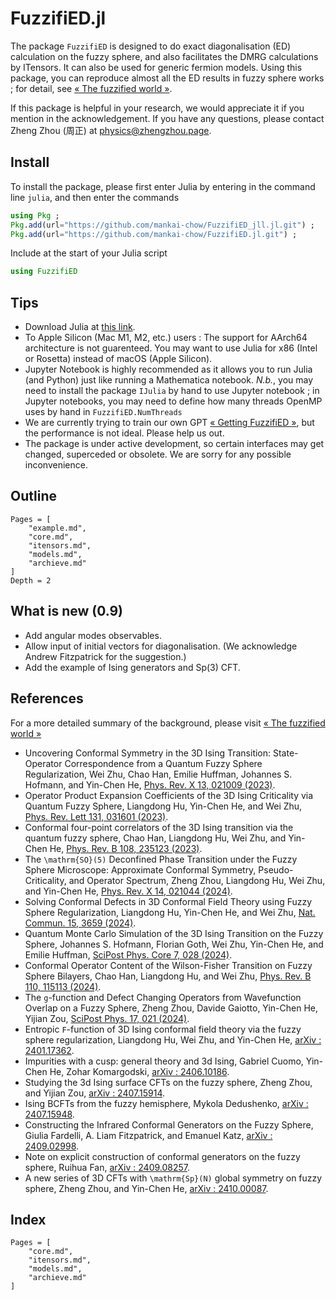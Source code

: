 # FuzzifiED.jl

The package `FuzzifiED` is designed to do exact diagonalisation (ED) calculation on the fuzzy sphere, and also facilitates the DMRG calculations by ITensors. It can also be used for generic fermion models. Using this package, you can reproduce almost all the ED results in fuzzy sphere works ; for detail, see [« The fuzzified world »](https://www.fuzzified.world/fuzzified-world).

If this package is helpful in your research, we would appreciate it if you mention in the acknowledgement. If you have any questions, please contact Zheng Zhou (周正) at [physics@zhengzhou.page](mailto:physics@zhengzhou.page).

## Install

To install the package, please first enter Julia by entering in the command line `julia`, and then enter the commands
```julia
using Pkg ;
Pkg.add(url="https://github.com/mankai-chow/FuzzifiED_jll.jl.git") ;
Pkg.add(url="https://github.com/mankai-chow/FuzzifiED.jl.git") ;
```
Include at the start of your Julia script
```julia
using FuzzifiED
```

## Tips 

- Download Julia at [this link](https://julialang.org/downloads/). 
- To Apple Silicon (Mac M1, M2, etc.) users : The support for AArch64 architecture is not guarenteed. You may want to use Julia for x86 (Intel or Rosetta) instead of macOS (Apple Silicon).
- Jupyter Notebook is highly recommended as it allows you to run Julia (and Python) just like running a Mathematica notebook. _N.b._, you may need to install the package `IJulia` by hand to use Jupyter notebook ; in Jupyter notebooks, you may need to define how many threads OpenMP uses by hand in `FuzzifiED.NumThreads` 
- We are currently trying to train our own GPT [« Getting FuzzifiED »](https://chatgpt.com/g/g-WvSuxsXus-getting-fuzzified), but the performance is not ideal. Please help us out. 
- The package is under active development, so certain interfaces may get changed, superceded or obsolete. We are sorry for any possible inconvenience. 

## Outline 

```@contents
Pages = [
    "example.md",
    "core.md",
    "itensors.md",
    "models.md",
    "archieve.md"
]
Depth = 2
```

## What is new (0.9)

- Add angular modes observables.
- Allow input of initial vectors for diagonalisation. (We acknowledge Andrew Fitzpatrick for the suggestion.)
- Add the example of Ising generators and Sp(3) CFT.

## References

For a more detailed summary of the background, please visit [« The fuzzified world »](https://www.fuzzified.world/fuzzified-world)

* Uncovering Conformal Symmetry in the 3D Ising Transition: State-Operator Correspondence from a Quantum Fuzzy Sphere Regularization, Wei Zhu, Chao Han, Emilie Huffman, Johannes S. Hofmann, and Yin-Chen He, [Phys. Rev. X 13, 021009 (2023)](https://doi.org/10.1103/PhysRevX.13.021009).
* Operator Product Expansion Coefficients of the 3D Ising Criticality via Quantum Fuzzy Sphere, Liangdong Hu, Yin-Chen He, and Wei Zhu, [Phys. Rev. Lett 131, 031601 (2023)](https://doi.org/10.1103/PhysRevLett.131.031601).
* Conformal four-point correlators of the 3D Ising transition via the quantum fuzzy sphere, Chao Han, Liangdong Hu, Wei Zhu, and Yin-Chen He, [Phys. Rev. B 108, 235123 (2023)](https://doi.org/10.1103/PhysRevB.108.235123).
* The ``\mathrm{SO}(5)`` Deconfined Phase Transition under the Fuzzy Sphere Microscope: Approximate Conformal Symmetry, Pseudo-Criticality, and Operator Spectrum, Zheng Zhou, Liangdong Hu, Wei Zhu, and Yin-Chen He, [Phys. Rev. X 14, 021044 (2024)](https://doi.org/10.1103/PhysRevX.14.021044).
* Solving Conformal Defects in 3D Conformal Field Theory using Fuzzy Sphere Regularization, Liangdong Hu, Yin-Chen He, and Wei Zhu, [Nat. Commun. 15, 3659 (2024)](https://doi.org/10.1038/s41467-024-47978-y).
* Quantum Monte Carlo Simulation of the 3D Ising Transition on the Fuzzy Sphere, Johannes S. Hofmann, Florian Goth, Wei Zhu, Yin-Chen He, and Emilie Huffman, [SciPost Phys. Core 7, 028 (2024)](https://doi.org/10.21468/SciPostPhysCore.7.2.028).
* Conformal Operator Content of the Wilson-Fisher Transition on Fuzzy Sphere Bilayers, Chao Han, Liangdong Hu, and Wei Zhu, [Phys. Rev. B 110, 115113 (2024)](https://doi.org/10.1103/PhysRevB.110.115113).
* The ``g``-function and Defect Changing Operators from Wavefunction Overlap on a Fuzzy Sphere, Zheng Zhou, Davide Gaiotto, Yin-Chen He, Yijian Zou, [SciPost Phys. 17, 021 (2024)](https://doi.org/10.21468/SciPostPhys.17.1.021).
* Entropic ``F``-function of 3D Ising conformal field theory via the fuzzy sphere regularization, Liangdong Hu, Wei Zhu, and Yin-Chen He, [arXiv : 2401.17362](https://arxiv.org/abs/2401.17362).
* Impurities with a cusp: general theory and 3d Ising, Gabriel Cuomo, Yin-Chen He, Zohar Komargodski, [arXiv : 2406.10186](https://arxiv.org/abs/2406.10186). 
* Studying the 3d Ising surface CFTs on the fuzzy sphere, Zheng Zhou, and Yijian Zou, [arXiv : 2407.15914](https://arxiv.org/abs/2407.15914).
* Ising BCFTs from the fuzzy hemisphere, Mykola Dedushenko, [arXiv : 2407.15948](https://arxiv.org/abs/2407.15948).
* Constructing the Infrared Conformal Generators on the Fuzzy Sphere, Giulia Fardelli, A. Liam Fitzpatrick, and Emanuel Katz, [arXiv : 2409.02998](https://arxiv.org/abs/2409.02998).
* Note on explicit construction of conformal generators on the fuzzy sphere, Ruihua Fan, [arXiv : 2409.08257](https://arxiv.org/abs/2409.08257).
* A new series of 3D CFTs with ``\mathrm{Sp}(N)`` global symmetry on fuzzy sphere, Zheng Zhou, and Yin-Chen He, [arXiv : 2410.00087](https://arxiv.org/abs/2410.00087).

## Index 

```@index
Pages = [
    "core.md",
    "itensors.md",
    "models.md",
    "archieve.md"
]
```